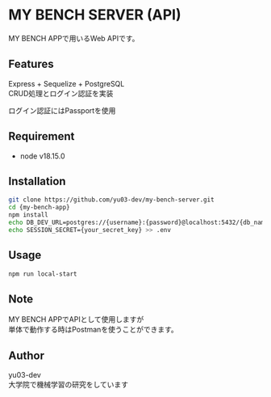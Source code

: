 # MY BENCH SERVER (API)

MY BENCH APPで用いるWeb APIです。

## Features

Express + Sequelize + PostgreSQL  
CRUD処理とログイン認証を実装

ログイン認証にはPassportを使用

## Requirement

* node v18.15.0

## Installation

```bash
git clone https://github.com/yu03-dev/my-bench-server.git
cd {my-bench-app}
npm install
echo DB_DEV_URL=postgres://{username}:{password}@localhost:5432/{db_name} >> .env
echo SESSION_SECRET={your_secret_key} >> .env
```

## Usage

```bash
npm run local-start
```

## Note

MY BENCH APPでAPIとして使用しますが  
単体で動作する時はPostmanを使うことができます。

## Author

yu03-dev  
大学院で機械学習の研究をしています
